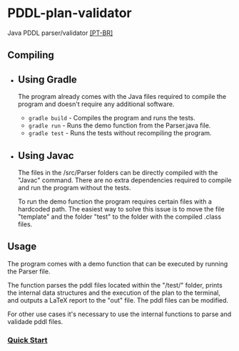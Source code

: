 # PDDL-plan-validator
Java PDDL parser/validator [[PT-BR]](https://github.com/smart-pucrs/PDDL-plan-validator/wiki/Home-pt-br)

## Compiling  

- ## Using Gradle 

  The program already comes with the Java files required to compile the program and doesn't require any additional software. 
  * `gradle build` - Compiles the program and runs the tests. 
  * `gradle run`   - Runs the demo function from the Parser.java file. 
  * `gradle test`  - Runs the tests without recompiling the program. 


- ## Using Javac

  The files in the /src/Parser folders can be directly compiled with the "Javac" command. There are no extra dependencies required to compile and run the program without the tests. 
 
  To run the demo function the program requires certain files with a hardcoded path. The easiest way to solve this issue is to move the file "template" and the folder "test" to the folder with the compiled .class files. 
 
## Usage

 The program comes with a demo function that can be executed by running the Parser file.

 The function parses the pddl files located within the "/test/" folder, prints the internal data structures and the execution of the plan to the terminal, and outputs a LaTeX report to the "out" file. The pddl files can be modified. 

For other use cases it's necessary to use the internal functions to parse and validade pddl files. 

### [Quick Start](https://github.com/smart-pucrs/PDDL-plan-validator/wiki/Quick-Start)
